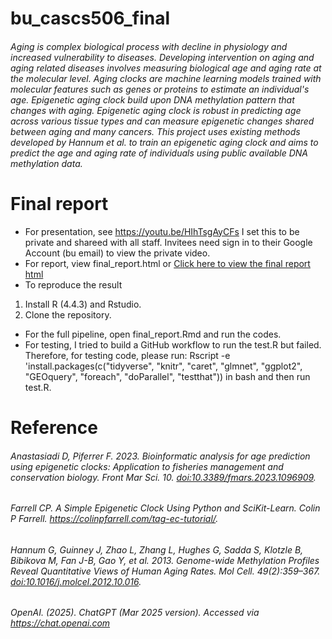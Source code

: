 # bu_cascs506_final
###### Aging is complex biological process with decline in physiology and increased vulnerability to diseases. Developing intervention on aging and aging related diseases involves measuring biological age and aging rate at the molecular level. Aging clocks are machine learning models trained with molecular features such as genes or proteins to estimate an individual's age. Epigenetic aging clock build upon DNA methylation pattern that changes with aging. Epigenetic aging clock is robust in predicting age across various tissue types and can measure epigenetic changes shared between aging and many cancers. This project uses existing methods developed by Hannum et al. to train an epigenetic aging clock and aims to predict the age and aging rate of individuals using public available DNA methylation data.

# Final report
- For presentation, see <https://youtu.be/HIhTsgAyCFs> I set this to be private and shareed with all staff. Invitees need sign in to their Google Account (bu email) to view the private video.
- For report, view final_report.html or [Click here to view the final report html](https://SolomonLalala.github.io/bu_cascs506_final/final_report.html)
- To reproduce the result
1.  Install R (4.4.3) and Rstudio. 
2.  Clone the repository. 
- For the full pipeline, open final_report.Rmd and run the codes.
- For testing, I tried to build a GitHub workflow to run the test.R but failed. Therefore, for testing code, please run: Rscript -e 'install.packages(c("tidyverse", "knitr", "caret", "glmnet", "ggplot2", "GEOquery", "foreach", "doParallel", "testthat")) in bash and then run test.R.

# Reference

###### Anastasiadi D, Piferrer F. 2023. Bioinformatic analysis for age prediction using epigenetic clocks: Application to fisheries management and conservation biology. Front Mar Sci. 10. <doi:10.3389/fmars.2023.1096909>.

###### Farrell CP. A Simple Epigenetic Clock Using Python and SciKit-Learn. Colin P Farrell. <https://colinpfarrell.com/tag-ec-tutorial/>.

###### Hannum G, Guinney J, Zhao L, Zhang L, Hughes G, Sadda S, Klotzle B, Bibikova M, Fan J-B, Gao Y, et al. 2013. Genome-wide Methylation Profiles Reveal Quantitative Views of Human Aging Rates. Mol Cell. 49(2):359–367. <doi:10.1016/j.molcel.2012.10.016>.

###### OpenAI. (2025). ChatGPT (Mar 2025 version). Accessed via <https://chat.openai.com>
